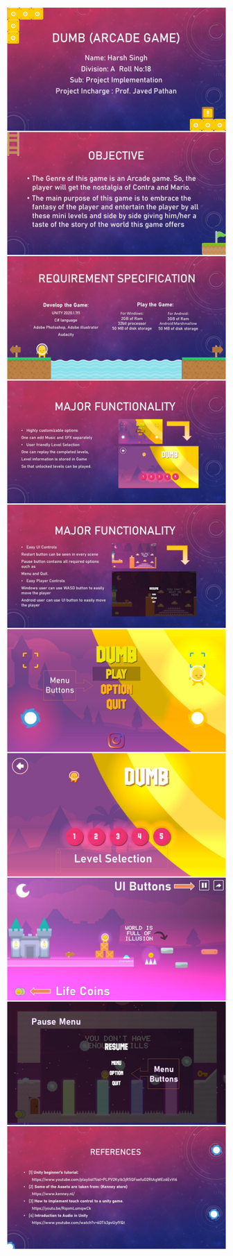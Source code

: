 ![](slides/Slide1.JPG)<br/>
![](slides/Slide2.JPG)<br/>
![](slides/Slide3.JPG)<br/>
![](slides/Slide4.JPG)<br/>
![](slides/Slide5.JPG)<br/>
![](slides/Slide6.JPG)<br/>
![](slides/Slide7.JPG)<br/>
![](slides/Slide8.JPG)<br/>
![](slides/Slide9.JPG)<br/>
![](slides/Slide10.JPG)<br/>
